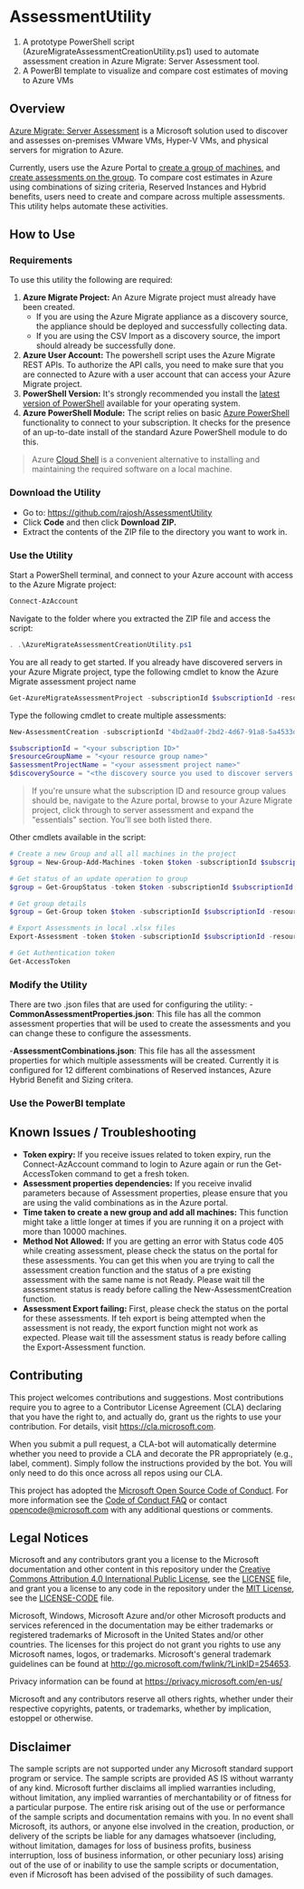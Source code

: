 
# AssessmentUtility

1. A prototype PowerShell script (AzureMigrateAssessmentCreationUtility.ps1) used to automate assessment creation in Azure Migrate: Server Assessment tool.
2. A PowerBI template to visualize and compare cost estimates of moving to Azure VMs

## Overview

[Azure Migrate: Server Assessment](https://docs.microsoft.com/en-us/azure/migrate/migrate-services-overview#azure-migrate-server-assessment-tool) is a Microsoft solution used to discover and assesses on-premises VMware VMs, Hyper-V VMs, and physical servers for migration to Azure.

Currently, users use the Azure Portal to [create a group of machines](https://docs.microsoft.com/en-us/azure/migrate/how-to-create-a-group#create-a-group-manually), and [create assessments on the group](https://docs.microsoft.com/en-us/azure/migrate/how-to-create-assessment). To compare cost estimates in Azure using combinations of sizing criteria, Reserved Instances and Hybrid benefits, users need to create and compare across multiple assessments. This utility helps automate these activities.

## How to Use

### Requirements

To use this utility the following are required:

1. **Azure Migrate Project:** An Azure Migrate project must already have been created.
    - If you are using the Azure Migrate appliance as a discovery source, the appliance should be deployed and successfully collecting data.
    - If you are using the CSV Import as a discovery source, the import should already be successfully done. 
2. **Azure User Account:** The powershell script uses the Azure Migrate REST APIs. To authorize the API calls, you need to make sure that you are connected to Azure with a user account that can access your Azure Migrate project.
3. **PowerShell Version:** It's strongly recommended you install the [latest version of PowerShell](https://docs.microsoft.com/en-us/powershell/scripting/install/installing-powershell) available for your operating system.
4. **Azure PowerShell Module:** The script relies on basic [Azure PowerShell](https://docs.microsoft.com/en-us/powershell/azure/install-az-ps?view=azps-4.3.0) functionality to connect to your subscription. It checks for the presence of an up-to-date install of the standard Azure PowerShell module to do this.
> Azure [Cloud Shell](https://docs.microsoft.com/en-us/azure/cloud-shell/overview) is a convenient alternative to installing and maintaining the required software on a local machine.

### Download the Utility

- Go to: <https://github.com/rajosh/AssessmentUtility>
- Click **Code** and then click **Download ZIP.**
- Extract the contents of the ZIP file to the directory you want to work in.

### Use the Utility

Start a PowerShell terminal, and connect to your Azure account with access to the Azure Migrate project:

```powershell
Connect-AzAccount
```

Navigate to the folder where you extracted the ZIP file and access the script:

```powershell
. .\AzureMigrateAssessmentCreationUtility.ps1
```

You are all ready to get started. If you already have discovered servers in your Azure Migrate project, type the following cmdlet to know the Azure Migrate assessment project name
```powershell
Get-AzureMigrateAssessmentProject -subscriptionId $subscriptionId -resourceGroupName $resourceGroupName
```

Type the following cmdlet to create multiple assessments:

```powershell
New-AssessmentCreation -subscriptionId "4bd2aa0f-2bd2-4d67-91a8-5a4533d58600" -resourceGroupName "rajosh-rg" -assessmentProjectName "rajoshSelfHost-Physical92c3project" -discoverySource "Appliance"

$subscriptionId = "<your subscription ID>"
$resourceGroupName = "<your resource group name>"
$assessmentProjectName = "<your assessment project name>"
$discoverySource = "<the discovery source you used to discover servers in the project- Appliance or Import>"
```
> If you're unsure what the subscription ID and resource group values should be, navigate to the Azure portal, browse to your Azure Migrate project, click through to server assessment and expand the "essentials" section. You'll see both listed there.

Other cmdlets available in the script:
```powershell
# Create a new Group and all all machines in the project
$group = New-Group-Add-Machines -token $token -subscriptionId $subscriptionId -resourceGroupName $resourceGroupName -assessmentProjectName $assessmentProjectName -discoverySource $discoverySource -groupName $groupName

# Get status of an update operation to group
$group = Get-GroupStatus -token $token -subscriptionId $subscriptionId -resourceGroupName $resourceGroupName -assessmentProjectName $assessmentProjectName -groupName $groupName

# Get group details
$group = Get-Group token $token -subscriptionId $subscriptionId -resourceGroupName $resourceGroupName -assessmentProjectName $assessmentProjectName -groupName $groupName

# Export Assessments in local .xlsx files
Export-Assessment -token $token -subscriptionId $subscriptionId -resourceGroupName $resourceGroupName -assessmentProjectName $assessmentProjectName -groupName $group.name -assessmentName $assessmentName

# Get Authentication token
Get-AccessToken
```

### Modify the Utility
There are two .json files that are used for configuring the utility:
-**CommonAssessmentProperties.json**: 
 This file has all the common assessment properties that will be used to create the assessments and you can change these to configure the assessments.

-**AssessmentCombinations.json**:
 This file has all the assessment properties for which multiple assessments will be created. Currently it is configured for 12 different combinations of Reserved instances, Azure Hybrid Benefit and Sizing critera.

### Use the PowerBI template


## Known Issues / Troubleshooting

- **Token expiry:** If you receive issues related to token expiry, run the Connect-AzAccount command to login to Azure again or run the Get-AccessToken command to get a fresh token.
- **Assessment properties dependencies:** If you receive invalid parameters because of Assessment properties, please ensure that you are using  the valid combinations as in the Azure portal.
- **Time taken to create a new group and add all machines:** This function might take a little longer at times if you are running it on a project with more than 10000 machines.
- **Method Not Allowed:** If you are getting an error with Status code 405 while creating assessment, please check the status on the portal for these assessments. You can get this when you are trying to call the assessment creation function and the status of a pre existing assessment with the same name is not Ready. Please wait till the assessment status is ready before calling the New-AssessmentCreation function.
- **Assessment Export failing:** First, please check the status on the portal for these assessments. If teh export is being attempted when the assessment is not ready, the export function might not work as expected. Please wait till the assessment status is ready before calling the Export-Assessment function.

## Contributing

This project welcomes contributions and suggestions.  Most contributions require you to agree to a Contributor License Agreement (CLA) declaring that you have the right to, and actually do, grant us the rights to use your contribution. For details, visit <https://cla.microsoft.com>.

When you submit a pull request, a CLA-bot will automatically determine whether you need to provide a CLA and decorate the PR appropriately (e.g., label, comment). Simply follow the instructions provided by the bot. You will only need to do this once across all repos using our CLA.

This project has adopted the [Microsoft Open Source Code of Conduct](https://opensource.microsoft.com/codeofconduct/). For more information see the [Code of Conduct FAQ](https://opensource.microsoft.com/codeofconduct/faq/) or contact [opencode@microsoft.com](mailto:opencode@microsoft.com) with any additional questions or comments.

## Legal Notices

Microsoft and any contributors grant you a license to the Microsoft documentation and other content in this repository under the [Creative Commons Attribution 4.0 International Public License](https://creativecommons.org/licenses/by/4.0/legalcode), see the [LICENSE](LICENSE) file, and grant you a license to any code in the repository under the [MIT License](https://opensource.org/licenses/MIT), see the [LICENSE-CODE](LICENSE-CODE) file.

Microsoft, Windows, Microsoft Azure and/or other Microsoft products and services referenced in the documentation may be either trademarks or registered trademarks of Microsoft in the United States and/or other countries. The licenses for this project do not grant you rights to use any Microsoft names, logos, or trademarks. Microsoft's general trademark guidelines can be found at <http://go.microsoft.com/fwlink/?LinkID=254653>.

Privacy information can be found at <https://privacy.microsoft.com/en-us/>

Microsoft and any contributors reserve all others rights, whether under their respective copyrights, patents, or trademarks, whether by implication, estoppel or otherwise.

## Disclaimer

The sample scripts are not supported under any Microsoft standard support program or service. The sample scripts are provided AS IS without warranty of any kind. Microsoft further disclaims all implied warranties including, without limitation, any implied warranties of merchantability or of fitness for a particular purpose. The entire risk arising out of the use or performance of the sample scripts and documentation remains with you. In no event shall Microsoft, its authors, or anyone else involved in the creation, production, or delivery of the scripts be liable for any damages whatsoever (including, without limitation, damages for loss of business profits, business interruption, loss of business information, or other pecuniary loss) arising out of the use of or inability to use the sample scripts or documentation, even if Microsoft has been advised of the possibility of such damages.
